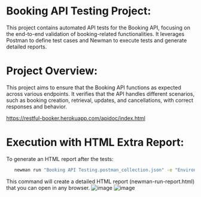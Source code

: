 #  Booking API Testing Project:
This project contains automated API tests for the Booking API, focusing on the end-to-end validation of booking-related functionalities. It leverages Postman to define test cases and Newman to execute tests and generate detailed reports.

# Project Overview:
This project aims to ensure that the Booking API functions as expected across various endpoints. It verifies that the API handles different scenarios, such as booking creation, retrieval, updates, and cancellations, with correct responses and behavior.

https://restful-booker.herokuapp.com/apidoc/index.html

# Execution with HTML Extra Report: 
To generate an HTML report after the tests:
```bash
   newman run "Booking API Testing.postman_collection.json" -e "Environment_Booking API.postman_environment.json" -r htmlextra --reporter-htmlextra-export newman-run-report.html
   ```


This command will create a detailed HTML report (newman-run-report.html) that you can open in any browser.
![image](https://github.com/user-attachments/assets/b8993791-093c-41d7-8a8d-d2ed2af50ec0)
![image](https://github.com/user-attachments/assets/4e7e4edf-b836-41be-9eea-e93b7f6e7b2c)

